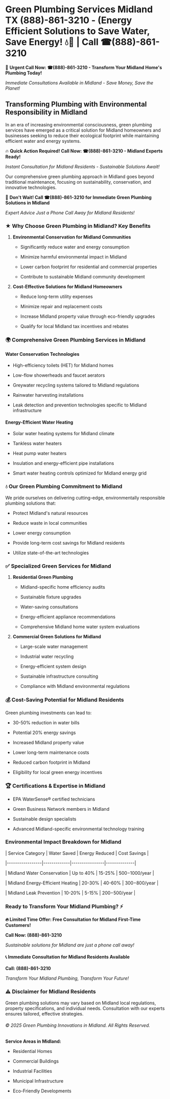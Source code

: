 # Green Plumbing Services Midland TX (888)-861-3210 - (Energy Efficient Solutions to Save Water, Save Energy! 💧🌿 | Call ☎(888)-861-3210

🚨 **Urgent Call Now: ☎(888)-861-3210 - Transform Your Midland Home's Plumbing Today!**
*Immediate Consultations Available in Midland - Save Money, Save the Planet!*

## Transforming Plumbing with Environmental Responsibility in Midland

In an era of increasing environmental consciousness, green plumbing services have emerged as a critical solution for Midland homeowners and businesses seeking to reduce their ecological footprint while maintaining efficient water and energy systems. 

🔥 **Quick Action Required! Call Now: ☎(888)-861-3210 - Midland Experts Ready!**
*Instant Consultation for Midland Residents - Sustainable Solutions Await!*

Our comprehensive green plumbing approach in Midland goes beyond traditional maintenance, focusing on sustainability, conservation, and innovative technologies.

🚨 **Don't Wait! Call ☎(888)-861-3210 for Immediate Green Plumbing Solutions in Midland**
*Expert Advice Just a Phone Call Away for Midland Residents!*

### ★ Why Choose Green Plumbing in Midland? Key Benefits

1. **Environmental Conservation for Midland Communities** 
   - Significantly reduce water and energy consumption
   - Minimize harmful environmental impact in Midland
   - Lower carbon footprint for residential and commercial properties
   - Contribute to sustainable Midland community development

2. **Cost-Effective Solutions for Midland Homeowners** 
   - Reduce long-term utility expenses
   - Minimize repair and replacement costs
   - Increase Midland property value through eco-friendly upgrades
   - Qualify for local Midland tax incentives and rebates

### 🌍 Comprehensive Green Plumbing Services in Midland

#### Water Conservation Technologies
- High-efficiency toilets (HET) for Midland homes
- Low-flow showerheads and faucet aerators
- Greywater recycling systems tailored to Midland regulations
- Rainwater harvesting installations
- Leak detection and prevention technologies specific to Midland infrastructure

#### Energy-Efficient Water Heating
- Solar water heating systems for Midland climate
- Tankless water heaters
- Heat pump water heaters
- Insulation and energy-efficient pipe installations
- Smart water heating controls optimized for Midland energy grid

### 💧 Our Green Plumbing Commitment to Midland

We pride ourselves on delivering cutting-edge, environmentally responsible plumbing solutions that:
- Protect Midland's natural resources
- Reduce waste in local communities
- Lower energy consumption
- Provide long-term cost savings for Midland residents
- Utilize state-of-the-art technologies

### ✅ Specialized Green Services for Midland

1. **Residential Green Plumbing**
   - Midland-specific home efficiency audits
   - Sustainable fixture upgrades
   - Water-saving consultations
   - Energy-efficient appliance recommendations
   - Comprehensive Midland home water system evaluations

2. **Commercial Green Solutions for Midland**
   - Large-scale water management
   - Industrial water recycling
   - Energy-efficient system design
   - Sustainable infrastructure consulting
   - Compliance with Midland environmental regulations

### 💰 Cost-Saving Potential for Midland Residents

Green plumbing investments can lead to:
- 30-50% reduction in water bills
- Potential 20% energy savings
- Increased Midland property value
- Lower long-term maintenance costs
- Reduced carbon footprint in Midland
- Eligibility for local green energy incentives

### 🏆 Certifications & Expertise in Midland

- EPA WaterSense® certified technicians
- Green Business Network members in Midland
- Sustainable design specialists
- Advanced Midland-specific environmental technology training

### Environmental Impact Breakdown for Midland

| Service Category | Water Saved | Energy Reduced | Cost Savings |
|-----------------|-------------|----------------|--------------|
| Midland Water Conservation | Up to 40% | 15-25% | $500-$1000/year |
| Midland Energy-Efficient Heating | 20-30% | 40-60% | $300-$800/year |
| Midland Leak Prevention | 10-20% | 5-15% | $200-$500/year |

### Ready to Transform Your Midland Plumbing? ⚡

**🔥 Limited Time Offer: Free Consultation for Midland First-Time Customers!**

**Call Now: (888)-861-3210**
*Sustainable solutions for Midland are just a phone call away!*

#### 📞 Immediate Consultation for Midland Residents Available

**Call: (888)-861-3210**
*Transform Your Midland Plumbing, Transform Your Future!*

### ⚠️ Disclaimer for Midland Residents

Green plumbing solutions may vary based on Midland local regulations, property specifications, and individual needs. Consultation with our experts ensures tailored, effective strategies.

###### © 2025 Green Plumbing Innovations in Midland. All Rights Reserved.

**Service Areas in Midland:** 
- Residential Homes
- Commercial Buildings
- Industrial Facilities
- Municipal Infrastructure
- Eco-Friendly Developments
